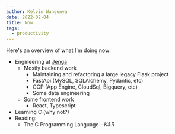```yaml
---
author: Kelvin Wangonya
date: 2022-02-04
title: Now
tags:
  - productivity
---
```


Here's an overview of what I'm doing now:

- Engineering at [Jenga](https://www.jenga-agency.com/)
  - Mostly backend work
    - Maintaining and refactoring a large legacy Flask project
    - FastApi (MySQL, SQLAlchemy, Pydantic, etc)
    - GCP (App Engine, CloudSql, Bigquery, etc)
    - Some data engineering
  - Some frontend work
    - React, Typescript
- Learning C (why not?)
- Reading:
  - The C Programming Language - _K&R_
